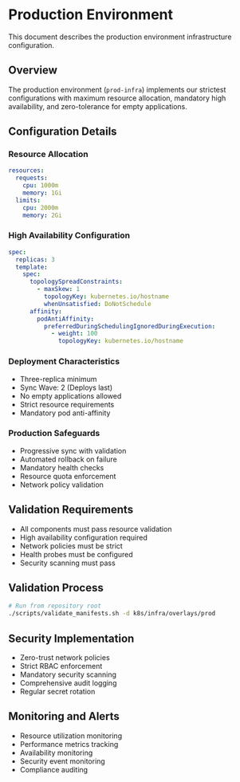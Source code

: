 # Production Environment

This document describes the production environment infrastructure configuration.

## Overview

The production environment (`prod-infra`) implements our strictest configurations with maximum resource allocation,
mandatory high availability, and zero-tolerance for empty applications.

## Configuration Details

### Resource Allocation

```yaml
resources:
  requests:
    cpu: 1000m
    memory: 1Gi
  limits:
    cpu: 2000m
    memory: 2Gi
```

### High Availability Configuration

```yaml
spec:
  replicas: 3
  template:
    spec:
      topologySpreadConstraints:
        - maxSkew: 1
          topologyKey: kubernetes.io/hostname
          whenUnsatisfied: DoNotSchedule
      affinity:
        podAntiAffinity:
          preferredDuringSchedulingIgnoredDuringExecution:
            - weight: 100
              topologyKey: kubernetes.io/hostname
```

### Deployment Characteristics

- Three-replica minimum
- Sync Wave: 2 (Deploys last)
- No empty applications allowed
- Strict resource requirements
- Mandatory pod anti-affinity

### Production Safeguards

- Progressive sync with validation
- Automated rollback on failure
- Mandatory health checks
- Resource quota enforcement
- Network policy validation

## Validation Requirements

- All components must pass resource validation
- High availability configuration required
- Network policies must be strict
- Health probes must be configured
- Security scanning must pass

## Validation Process

```bash
# Run from repository root
./scripts/validate_manifests.sh -d k8s/infra/overlays/prod
```

## Security Implementation

- Zero-trust network policies
- Strict RBAC enforcement
- Mandatory security scanning
- Comprehensive audit logging
- Regular secret rotation

## Monitoring and Alerts

- Resource utilization monitoring
- Performance metrics tracking
- Availability monitoring
- Security event monitoring
- Compliance auditing

